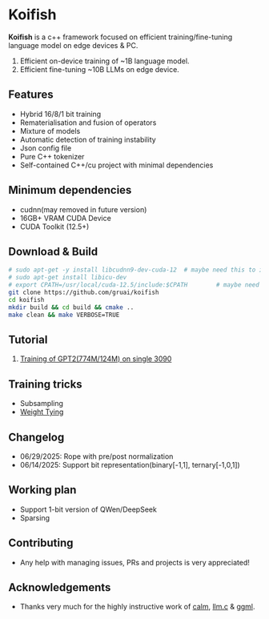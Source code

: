 # Koifish

**Koifish** is a c++ framework focused on efficient training/fine-tuning language model on edge devices & PC. 
1. Efficient on-device training of ~1B language model.
2. Efficient fine-tuning ~10B LLMs on edge device.

## Features
- Hybrid 16/8/1 bit training
- Rematerialisation and fusion of operators
- Mixture of models
- Automatic detection of training instability
- Json config file
- Pure C++ tokenizer
- Self-contained C++/cu project with minimal dependencies

## Minimum dependencies
- cudnn(may removed in future version)
- 16GB+ VRAM CUDA Device
- CUDA Toolkit (12.5+)

## Download & Build

```bash
# sudo apt-get -y install libcudnn9-dev-cuda-12  # maybe need this to install CUDNN
# sudo apt-get install libicu-dev
# export CPATH=/usr/local/cuda-12.5/include:$CPATH        # maybe need this to export CPATH
git clone https://github.com/gruai/koifish
cd koifish
mkdir build && cd build && cmake ..
make clean && make VERBOSE=TRUE
```

## Tutorial

1.    [Training of GPT2(774M/124M) on single 3090](cases/tutorial_gpt2.md)

## Training tricks
- Subsampling
- [Weight Tying](cases/tricks/WeightTying.md)


## Changelog
* 06/29/2025: Rope with pre/post normalization 
* 06/14/2025: Support bit representation(binary[-1,1], ternary[-1,0,1]) 

## Working plan
- Support 1-bit version of QWen/DeepSeek
- Sparsing

## Contributing

- Any help with managing issues, PRs and projects is very appreciated!
  
## Acknowledgements

* Thanks very much for the highly instructive work of [calm](https://github.com/zeux/calm), [llm.c](https://github.com/karpathy/llm.c) & [ggml](https://github.com/ggerganov/ggml).

